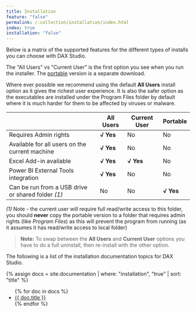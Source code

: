 ```yaml
---
title: Installation
feature: "false"
permalink: /:collection/installation/index.html
index: true
installation: "false"
---
```



Below is a matrix of the supported features for the different types of installs you can choose with DAX Studio.

The "All Users" vs "Current User" is the first option you see when you run the installer. The [portable](portable) version is a separate download.

Where ever possible we recommend using the default **All Users** install option as it gives the richest user experience. It is also the safer option as the executables are installed under the Program Files folder by default where it is much harder for them to be affected by viruses or malware.

|  | All Users | Current User | Portable |
|---|---|---|---|
|Requires Admin rights| **√ Yes** | No | No | 
|Available for all users on the current machine| **√ Yes** | No | No | 
|Excel Add-in available| **√ Yes** | **√ Yes** | No | 
|Power BI External Tools integration| **√ Yes** | No | No | 
|Can be run from a USB drive or shared folder _(1)_| No | No | **√ Yes** | 

 _(1)_ Note - the current user will require full read/write access to this folder, you should **never** copy the portable version to a folder that requires admin rights (like *Program Files*) as this will prevent the program from running (as it assumes it has read/write access to local folder)

> **Note:** To swap between the **All Users** and **Current User** options you have to do a full uninstall, then re-install with the other option.

The following is a list of the installation documentation topics for DAX Studio.

{% assign docs = site.documentation | where: "installation", "true" | sort: "title" %}

<ul >
{% for doc in docs %}
<li >
	<a href="{{ doc.url }}">
	{{ doc.title }}
	</a>
</li>
{% endfor %}
</ul>